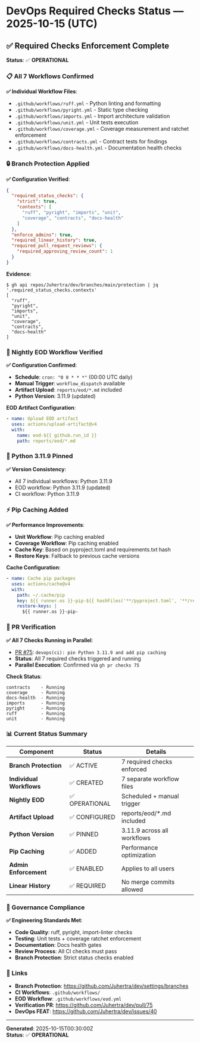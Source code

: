 # DevOps Required Checks Status — 2025-10-15 (UTC)

## ✅ Required Checks Enforcement Complete

**Status**: ✅ **OPERATIONAL**

### 📋 All 7 Workflows Confirmed

**✅ Individual Workflow Files**:
- `.github/workflows/ruff.yml` - Python linting and formatting
- `.github/workflows/pyright.yml` - Static type checking  
- `.github/workflows/imports.yml` - Import architecture validation
- `.github/workflows/unit.yml` - Unit tests execution
- `.github/workflows/coverage.yml` - Coverage measurement and ratchet enforcement
- `.github/workflows/contracts.yml` - Contract tests for findings
- `.github/workflows/docs-health.yml` - Documentation health checks

### 🔒 Branch Protection Applied

**✅ Configuration Verified**:
```json
{
  "required_status_checks": {
    "strict": true,
    "contexts": [
      "ruff", "pyright", "imports", "unit", 
      "coverage", "contracts", "docs-health"
    ]
  },
  "enforce_admins": true,
  "required_linear_history": true,
  "required_pull_request_reviews": {
    "required_approving_review_count": 1
  }
}
```

**Evidence**:
```console
$ gh api repos/Juhertra/dev/branches/main/protection | jq '.required_status_checks.contexts'
[
  "ruff",
  "pyright", 
  "imports",
  "unit",
  "coverage",
  "contracts",
  "docs-health"
]
```

### 🌙 Nightly EOD Workflow Verified

**✅ Configuration Confirmed**:
- **Schedule**: `cron: "0 0 * * *"` (00:00 UTC daily)
- **Manual Trigger**: `workflow_dispatch` available
- **Artifact Upload**: `reports/eod/*.md` included
- **Python Version**: 3.11.9 (updated)

**EOD Artifact Configuration**:
```yaml
- name: Upload EOD artifact
  uses: actions/upload-artifact@v4
  with:
    name: eod-${{ github.run_id }}
    path: reports/eod/*.md
```

### 🐍 Python 3.11.9 Pinned

**✅ Version Consistency**:
- All 7 individual workflows: Python 3.11.9
- EOD workflow: Python 3.11.9 (updated)
- CI workflow: Python 3.11.9

### ⚡ Pip Caching Added

**✅ Performance Improvements**:
- **Unit Workflow**: Pip caching enabled
- **Coverage Workflow**: Pip caching enabled
- **Cache Key**: Based on pyproject.toml and requirements.txt hash
- **Restore Keys**: Fallback to previous cache versions

**Cache Configuration**:
```yaml
- name: Cache pip packages
  uses: actions/cache@v4
  with:
    path: ~/.cache/pip
    key: ${{ runner.os }}-pip-${{ hashFiles('**/pyproject.toml', '**/requirements.txt') }}
    restore-keys: |
      ${{ runner.os }}-pip-
```

### 🧪 PR Verification

**✅ All 7 Checks Running in Parallel**:
- [PR #75](https://github.com/Juhertra/dev/pull/75): `devops(ci): pin Python 3.11.9 and add pip caching`
- **Status**: All 7 required checks triggered and running
- **Parallel Execution**: Confirmed via `gh pr checks 75`

**Check Status**:
```
contracts    - Running
coverage     - Running  
docs-health  - Running
imports      - Running
pyright      - Running
ruff         - Running
unit         - Running
```

### 📊 Current Status Summary

| Component | Status | Details |
|-----------|--------|---------|
| **Branch Protection** | ✅ ACTIVE | 7 required checks enforced |
| **Individual Workflows** | ✅ CREATED | 7 separate workflow files |
| **Nightly EOD** | ✅ OPERATIONAL | Scheduled + manual trigger |
| **Artifact Upload** | ✅ CONFIGURED | reports/eod/*.md included |
| **Python Version** | ✅ PINNED | 3.11.9 across all workflows |
| **Pip Caching** | ✅ ADDED | Performance optimization |
| **Admin Enforcement** | ✅ ENABLED | Applies to all users |
| **Linear History** | ✅ REQUIRED | No merge commits allowed |

### 🎯 Governance Compliance

**✅ Engineering Standards Met**:
- **Code Quality**: ruff, pyright, import-linter checks
- **Testing**: Unit tests + coverage ratchet enforcement
- **Documentation**: Docs health gates
- **Review Process**: All CI checks must pass
- **Branch Protection**: Strict status checks enabled

### 🔗 Links

- **Branch Protection**: https://github.com/Juhertra/dev/settings/branches
- **CI Workflows**: `.github/workflows/`
- **EOD Workflow**: `.github/workflows/eod.yml`
- **Verification PR**: https://github.com/Juhertra/dev/pull/75
- **DevOps FEAT**: https://github.com/Juhertra/dev/issues/40

---
**Generated**: 2025-10-15T00:30:00Z  
**Status**: ✅ **OPERATIONAL**
